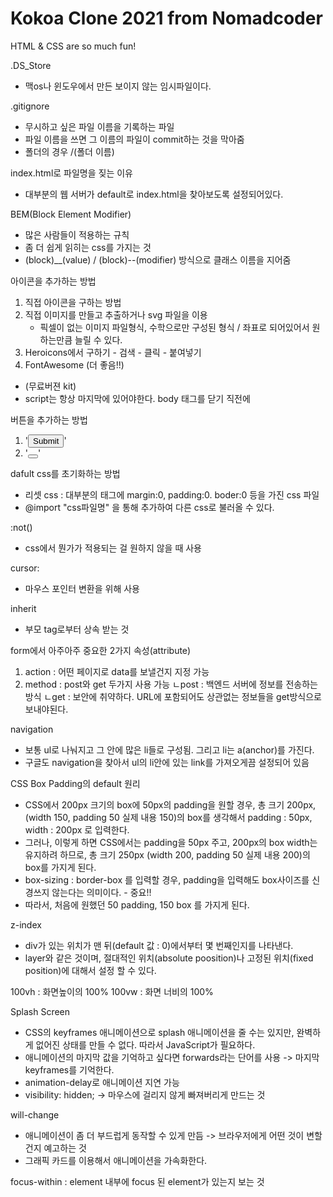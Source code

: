# Kokoa Clone 2021 from Nomadcoder

HTML & CSS are so much fun!


.DS_Store
 - 맥os나 윈도우에서 만든 보이지 않는 임시파일이다.


.gitignore
 - 무시하고 싶은 파일 이름을 기록하는 파일
 - 파일 이름을 쓰면 그 이름의 파일이 commit하는 것을 막아줌
 - 폴더의 경우 /(폴더 이름)


index.html로 파일명을 짖는 이유
 - 대부분의 웹 서버가 default로 index.html을 찾아보도록 설정되어있다.


BEM(Block Element Modifier)
 - 많은 사람들이 적용하는 규칙
 - 좀 더 쉽게 읽히는 css를 가지는 것
 - (block)__(value) / (block)--(modifier) 방식으로 클래스 이름을 지어줌


아이콘을 추가하는 방법
1. 직접 아이콘을 구하는 방법
2. 직접 이미지를 만들고 추출하거나 svg 파일을 이용
    - 픽셀이 없는 이미지 파일형식, 수학으로만 구성된 형식 / 좌표로 되어있어서 원하는만큼 늘릴 수 있다.
3. Heroicons에서 구하기 - 검색 - 클릭 - 붙여넣기
4. FontAwesome (더 좋음!!) 
 - <script src="https://kit.fontawesome.com/6478f529f2.js" crossorigin="anonymous"></script> (무료버젼 kit)
 - script는 항상 마지막에 있어야한다. body 태그를 닫기 직전에


버튼을 추가하는 방법
 1. '<input type="submit" />'
 2. '<button></button>'


dafult css를 초기화하는 방법
 - 리셋 css : 대부분의 태그에 margin:0, padding:0. boder:0 등을 가진 css 파일
 - @import "css파일명" 을 통해 추가하여 다른 css로 불러올 수 있다.


:not()
 - css에서 뭔가가 적용되는 걸 원하지 않을 때 사용


cursor:
 - 마우스 포인터 변환을 위해 사용


inherit
 - 부모 tag로부터 상속 받는 것


form에서 아주아주 중요한 2가지 속성(attribute)
 1. action : 어떤 페이지로 data를 보낼건지 지정 가능
 2. method : post와 get 두가지 사용 가능
    ㄴpost : 백엔드 서버에 정보를 전송하는방식
    ㄴget : 보안에 취약하다. URL에 포함되어도 상관없는 정보들을 get방식으로 보내야된다.


navigation
 - 보통 ul로 나눠지고 그 안에 많은 li들로 구성됨. 그리고 li는 a(anchor)를 가진다.
 - 구글도 navigation을 찾아서 ul의 li안에 있는 link를 가져오게끔 설정되어 있음


CSS Box Padding의 default 원리
 - CSS에서 200px 크기의 box에 50px의 padding을 원할 경우, 총 크기 200px, (width 150, padding 50 실제 내용 150)의 box를 생각해서 padding : 50px, width : 200px 로 입력한다.
 - 그러나, 이렇게 하면 CSS에서는 padding을 50px 주고, 200px의 box width는 유지하려 하므로, 총 크기 250px (width 200, padding 50 실제 내용 200)의 box를 가지게 된다.
 - box-sizing : border-box 를 입력할 경우, padding을 입력해도 box사이즈를 신경쓰지 않는다는 의미이다. - 중요!!
 - 따라서, 처음에 원했던 50 padding, 150 box 를 가지게 된다.


z-index
 - div가 있는 위치가 맨 뒤(default 값 : 0)에서부터 몇 번째인지를 나타낸다.
 - layer와 같은 것이며, 절대적인 위치(absolute poosition)나 고정된 위치(fixed position)에 대해서 설정 할 수 있다.


100vh : 화면높이의 100%
100vw : 화면 너비의 100%


Splash Screen
 - CSS의 keyframes 애니메이션으로 splash 애니메이션을 줄 수는 있지만, 완벽하게 없어진 상태를 만들 수 없다. 따라서 JavaScript가 필요하다.
 - 애니메이션의 마지막 값을 기억하고 싶다면 forwards라는 단어를 사용 -> 마지막 keyframes를 기억한다.
 - animation-delay로 애니메이션 지연 가능
 - visibility: hidden; -> 마우스에 걸리지 않게 빠져버리게 만드는 것

will-change
 - 애니메이션이 좀 더 부드럽게 동작할 수 있게 만듬 -> 브라우저에게 어떤 것이 변할 건지 예고하는 것
 - 그래픽 카드를 이용해서 애니메이션을 가속화한다.


focus-within : element 내부에 focus 된 element가 있는지 보는 것